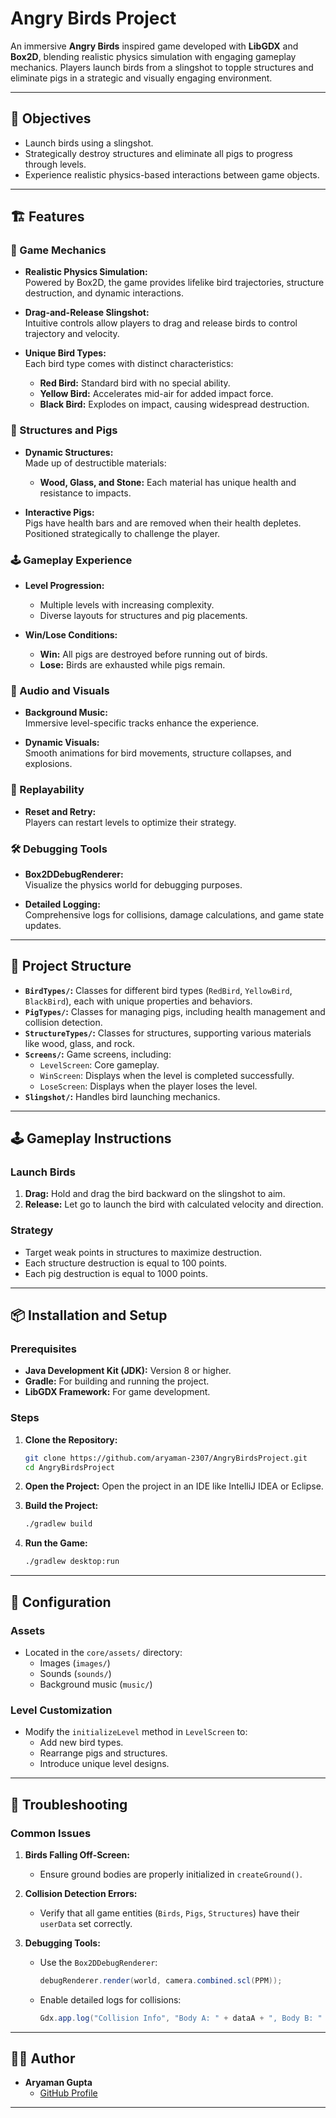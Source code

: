 # Angry Birds Project

An immersive **Angry Birds** inspired game developed with **LibGDX** and **Box2D**, blending realistic physics simulation with engaging gameplay mechanics. Players launch birds from a slingshot to topple structures and eliminate pigs in a strategic and visually engaging environment.

---

## 🎯 Objectives

- Launch birds using a slingshot.
- Strategically destroy structures and eliminate all pigs to progress through levels.
- Experience realistic physics-based interactions between game objects.

---

## 🏗️ Features

### 🌌 Game Mechanics
- **Realistic Physics Simulation:**  
  Powered by Box2D, the game provides lifelike bird trajectories, structure destruction, and dynamic interactions.
  
- **Drag-and-Release Slingshot:**  
  Intuitive controls allow players to drag and release birds to control trajectory and velocity.

- **Unique Bird Types:**  
  Each bird type comes with distinct characteristics:
  - **Red Bird:** Standard bird with no special ability.
  - **Yellow Bird:** Accelerates mid-air for added impact force.
  - **Black Bird:** Explodes on impact, causing widespread destruction.

### 🏢 Structures and Pigs
- **Dynamic Structures:**  
  Made up of destructible materials:
  - **Wood, Glass, and Stone:** Each material has unique health and resistance to impacts.
  
- **Interactive Pigs:**  
  Pigs have health bars and are removed when their health depletes. Positioned strategically to challenge the player.

### 🕹️ Gameplay Experience
- **Level Progression:**  
  - Multiple levels with increasing complexity.
  - Diverse layouts for structures and pig placements.
  
- **Win/Lose Conditions:**  
  - **Win:** All pigs are destroyed before running out of birds.
  - **Lose:** Birds are exhausted while pigs remain.

### 🎵 Audio and Visuals
- **Background Music:**  
  Immersive level-specific tracks enhance the experience.
  
- **Dynamic Visuals:**  
  Smooth animations for bird movements, structure collapses, and explosions.

### 🔄 Replayability
- **Reset and Retry:**  
  Players can restart levels to optimize their strategy.

### 🛠️ Debugging Tools
- **Box2DDebugRenderer:**  
  Visualize the physics world for debugging purposes.
  
- **Detailed Logging:**  
  Comprehensive logs for collisions, damage calculations, and game state updates.

---

## 📂 Project Structure

- **`BirdTypes/`:** Classes for different bird types (`RedBird`, `YellowBird`, `BlackBird`), each with unique properties and behaviors.
- **`PigTypes/`:** Classes for managing pigs, including health management and collision detection.
- **`StructureTypes/`:** Classes for structures, supporting various materials like wood, glass, and rock.
- **`Screens/`:** Game screens, including:
  - `LevelScreen`: Core gameplay.
  - `WinScreen`: Displays when the level is completed successfully.
  - `LoseScreen`: Displays when the player loses the level.
- **`Slingshot/`:** Handles bird launching mechanics.

---

## 🕹️ Gameplay Instructions

### Launch Birds
1. **Drag:** Hold and drag the bird backward on the slingshot to aim.
2. **Release:** Let go to launch the bird with calculated velocity and direction.

### Strategy
- Target weak points in structures to maximize destruction.
- Each structure destruction is equal to 100 points.
- Each pig destruction is equal to 1000 points.
---

## 📦 Installation and Setup

### Prerequisites
- **Java Development Kit (JDK):** Version 8 or higher.
- **Gradle:** For building and running the project.
- **LibGDX Framework:** For game development.

### Steps
1. **Clone the Repository:**
   ```bash
   git clone https://github.com/aryaman-2307/AngryBirdsProject.git
   cd AngryBirdsProject
   ```

2. **Open the Project:**
   Open the project in an IDE like IntelliJ IDEA or Eclipse.

3. **Build the Project:**
   ```bash
   ./gradlew build
   ```

4. **Run the Game:**
   ```bash
   ./gradlew desktop:run
   ```

---

## 🔧 Configuration

### Assets
- Located in the `core/assets/` directory:
  - Images (`images/`)
  - Sounds (`sounds/`)
  - Background music (`music/`)

### Level Customization
- Modify the `initializeLevel` method in `LevelScreen` to:
  - Add new bird types.
  - Rearrange pigs and structures.
  - Introduce unique level designs.

---

## 🐛 Troubleshooting

### Common Issues
1. **Birds Falling Off-Screen:**
   - Ensure ground bodies are properly initialized in `createGround()`.

2. **Collision Detection Errors:**
   - Verify that all game entities (`Birds`, `Pigs`, `Structures`) have their `userData` set correctly.

3. **Debugging Tools:**
   - Use the `Box2DDebugRenderer`:
     ```java
     debugRenderer.render(world, camera.combined.scl(PPM));
     ```
   - Enable detailed logs for collisions:
     ```java
     Gdx.app.log("Collision Info", "Body A: " + dataA + ", Body B: " + dataB);
     ```

---

## 👨‍💻 Author

- **Aryaman Gupta**
  - [GitHub Profile](https://github.com/aryaman-2307)

---
